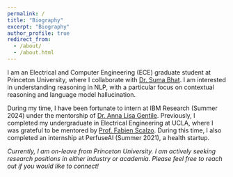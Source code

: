 ```yaml
---
permalink: /
title: "Biography"
excerpt: "Biography"
author_profile: true
redirect_from: 
  - /about/
  - /about.html
---
```


I am an Electrical and Computer Engineering (ECE) graduate student at Princeton University, where I collaborate with [Dr. Suma Bhat](https://publish.illinois.edu/sumapbhat/). I am interested in understanding reasoning in NLP, with a particular focus on contextual reasoning and language model hallucination. 

During my time, I have been fortunate to intern at IBM Research (Summer 2024) under the mentorship of [Dr. Anna Lisa Gentile](https://anligentile.github.io/). Previously, I completed my undergraduate in Electrical Engineering at UCLA, where I was grateful to be mentored by [Prof. Fabien Scalzo](https://web.cs.ucla.edu/~fab/). During this time, I also completed an internship at PerfuseAI (Summer 2021), a health startup. 

*Currently, I am on-leave from Princeton University. I am actively seeking research positions in either industry or academia. Please feel free to reach out if you would like to connect!*

<!-- In my free time, I enjoy playing strategy board and video games. I also enjoy watching television (animated cartoons and airplane documentaries), furthering my cooking skills, trying out new foods, and spending time with good friends. Recently I have gotten into card artistry and learning magic tricks.


Feel free to reach out if you are interested in collaborating or mentorship. You can reach me through \[first name\]\[middle name\]@princeton.edu.-->

<!-- For a glimpse of my budding traveling adventures, check out my travelerspoint map below!

<iframe src="https://www.travellerspoint.com/embed/map.cfm/#/embed/1063649/?tiles=default&showguide=true&triponly" width="100%" height="500" style="margin-bottom:10px;border:0;"></iframe> -->

